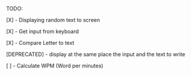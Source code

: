 TODO:

[X] - Displaying random text to screen

[X] - Get input from keyboard

[X] - Compare Letter to text

[DEPRECATED] - display at the same place the input and the text to write 

[ ] - Calculate WPM (Word per minutes)